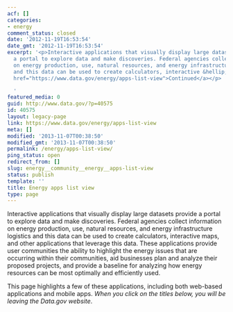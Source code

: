 ```yaml
---
acf: []
categories:
- energy
comment_status: closed
date: '2012-11-19T16:53:54'
date_gmt: '2012-11-19T16:53:54'
excerpt: '<p>Interactive applications that visually display large datasets provide
  a portal to explore data and make discoveries. Federal agencies collect information
  on energy production, use, natural resources, and energy infrastructure logistics
  and this data can be used to create calculators, interactive &hellip; <a aria-describedby="post-title-40575"
  href="https://www.data.gov/energy/apps-list-view">Continued</a></p>

  '
featured_media: 0
guid: http://www.data.gov/?p=40575
id: 40575
layout: legacy-page
link: https://www.data.gov/energy/apps-list-view
meta: []
modified: '2013-11-07T00:38:50'
modified_gmt: '2013-11-07T00:38:50'
permalink: /energy/apps-list-view/
ping_status: open
redirect_from: []
slug: energy__community__energy__apps-list-view
status: publish
template: ''
title: Energy apps list view
type: page
---
```

Interactive applications that visually display large datasets provide a portal to explore data and make discoveries. Federal agencies collect information on energy production, use, natural resources, and energy infrastructure logistics and this data can be used to create calculators, interactive maps, and other applications that leverage this data. These applications provide user communities the ability to highlight the energy issues that are occurring within their communities, aid businesses plan and analyze their proposed projects, and provide a baseline for analyzing how energy resources can be most optimally and efficiently used.


This page highlights a few of these applications, including both web-based applications and mobile apps. *When you click on the titles below, you will be leaving the Data.gov website*.


